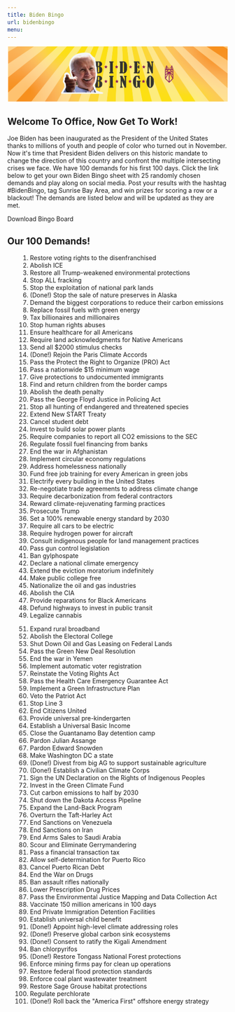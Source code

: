 ```yaml
---
title: Biden Bingo
url: bidenbingo
menu:
---
```


<div class="col col-12">
    <img src="/img/biden-bingo.png" />
</div> 

<div class="col col-12 col-lg-6">
  <h2>Welcome To Office, Now Get To Work!</h2>
  <p>
    Joe Biden has been inaugurated as the President of the United States thanks to millions of youth and people of color who turned out in November. Now it's time that President Biden delivers on this historic mandate to change the direction of this country and confront the multiple intersecting crises we face. We have 100 demands for his first 100 days. Click the link below to get your own Biden Bingo sheet with 25 randomly chosen demands and play along on social media. Post your results with the hashtag #BidenBingo, tag Sunrise Bay Area, and win prizes for scoring a row or a blackout! The demands are listed below and will be updated as they are met.
  </p>
  <div class="btn-group-vertical">
    <a id="downloadButton" class="btn btn-primary" target="_blank" rel="noreferrer" style="cursor: pointer;">
      Download Bingo Board
    </a>
  </div>
</div>

<div class="col col-12 col-lg-6">
    <div id="chartArea" style="width:100%;"></div>
</div>

<div class="col col-12">
  <h2>Our 100 Demands!</h2>
</div>

<div class="col col-12 col-lg-6">
  <ol style="margin-left: 2em;">
    <li>Restore voting rights to the disenfranchised</li>
    <li>Abolish ICE</li>
    <li>Restore all Trump-weakened environmental protections</li>
    <li>Stop ALL fracking</li>
    <li>Stop the exploitation of national park lands</li>
    <li class="success">(Done!) Stop the sale of nature preserves in Alaska</li>
    <li>Demand the biggest corporations to reduce their carbon emissions</li>
    <li>Replace fossil fuels with green energy</li>
    <li>Tax billionaires and millionaires</li>
    <li>Stop human rights abuses</li>
    <li>Ensure healthcare for all Americans</li>
    <li>Require land acknowledgments for Native Americans</li>
    <li>Send all $2000 stimulus checks</li>
    <li class="success">(Done!) Rejoin the Paris Climate Accords</li>
    <li>Pass the Protect the Right to Organize (PRO) Act</li>
    <li>Pass a nationwide $15 minimum wage</li>
    <li>Give protections to undocumented immigrants</li>
    <li>Find and return children from the border camps</li>
    <li>Abolish the death penalty</li>
    <li>Pass the George Floyd Justice in Policing Act</li>
    <li>Stop all hunting of endangered and threatened species</li>
    <li>Extend New START Treaty</li>
    <li>Cancel student debt</li>
    <li>Invest to build solar power plants</li>
    <li>Require companies to report all CO2 emissions to the SEC</li>
    <li>Regulate fossil fuel financing from banks</li>
    <li>End the war in Afghanistan</li>
    <li>Implement circular economy regulations</li>
    <li>Address homelessness nationally</li>
    <li>Fund free job training for every American in green jobs</li>
    <li>Electrify every building in the United States</li>
    <li>Re-negotiate trade agreements to address climate change</li>
    <li>Require decarbonization from federal contractors</li>
    <li>Reward climate-rejuvenating farming practices</li>
    <li>Prosecute Trump</li>
    <li>Set a 100% renewable energy standard by 2030</li>
    <li>Require all cars to be electric</li>
    <li>Require hydrogen power for aircraft</li>
    <li>Consult indigenous people for land management practices</li>
    <li>Pass gun control legislation</li>
    <li>Ban gylphospate</li>
    <li>Declare a national climate emergency</li>
    <li>Extend the eviction moratorium indefinitely</li>
    <li>Make public college free</li>
    <li>Nationalize the oil and gas industries</li>
    <li>Abolish the CIA</li>
    <li>Provide reparations for Black Americans</li>
    <li>Defund highways to invest in public transit</li>
    <li>Legalize cannabis</li>
  </ol>
</div>
<div class="col col-12 col-lg-6" style="justify-content: unset;">
  <ol style="margin-left: 2em;" start="51">
    <li>Expand rural broadband</li>
    <li>Abolish the Electoral College</li>
    <li>Shut Down Oil and Gas Leasing on Federal Lands</li>
    <li>Pass the Green New Deal Resolution</li>
    <li>End the war in Yemen</li>
    <li>Implement automatic voter registration</li>
    <li>Reinstate the Voting Rights Act</li>
    <li>Pass the Health Care Emergency Guarantee Act</li>
    <li>Implement a Green Infrastructure Plan</li>
    <li>Veto the Patriot Act</li>
    <li>Stop Line 3</li>
    <li>End Citizens United</li>
    <li>Provide universal pre-kindergarten</li>
    <li>Establish a Universal Basic Income</li>
    <li>Close the Guantanamo Bay detention camp</li>
    <li>Pardon Julian Assange</li>
    <li>Pardon Edward Snowden</li>
    <li>Make Washington DC a state</li>
    <li class="success">(Done!) Divest from big AG to support sustainable agriculture</li>
    <li class="success">(Done!) Establish a Civilian Climate Corps</li>
    <li>Sign the UN Declaration on the Rights of Indigenous Peoples</li>
    <li>Invest in the Green Climate Fund</li>
    <li>Cut carbon emissions to half by 2030</li>
    <li>Shut down the Dakota Access Pipeline</li>
    <li>Expand the Land-Back Program</li>
    <li>Overturn the Taft-Harley Act</li>
    <li>End Sanctions on Venezuela</li>
    <li>End Sanctions on Iran</li>
    <li>End Arms Sales to Saudi Arabia</li>
    <li>Scour and Eliminate Gerrymandering</li>
    <li>Pass a financial transaction tax</li>
    <li>Allow self-determination for Puerto Rico</li>
    <li>Cancel Puerto Rican Debt</li>
    <li>End the War on Drugs</li>
    <li>Ban assault rifles nationally</li>
    <li>Lower Prescription Drug Prices</li>
    <li>Pass the Environmental Justice Mapping and Data Collection Act</li>
    <li>Vaccinate 150 million americans in 100 days</li>
    <li>End Private Immigration Detention Facilities</li>
    <li>Establish universal child benefit</li>
    <li class="success">(Done!) Appoint high-level climate addressing roles</li>
    <li class="success">(Done!) Preserve global carbon sink ecosystems</li>
    <li class="success">(Done!) Consent to ratify the Kigali Amendment</li>
    <li>Ban chlorpyrifos</li>
    <li class="success">(Done!) Restore Tongass National Forest protections</li>
    <li>Enforce mining firms pay for clean up operations</li>
    <li>Restore federal flood protection standards</li>
    <li>Enforce coal plant wastewater treatment</li>
    <li>Restore Sage Grouse habitat protections</li>
    <li>Regulate perchlorate</li>
    <li class="success">(Done!) Roll back the "America First" offshore energy strategy</li>
  </ol>
</div>

<script src="https://cdn.jsdelivr.net/npm/save-svg-as-png@1.4.17/lib/saveSvgAsPng.min.js"></script>
<script src="https://d3js.org/d3.v6.min.js"></script>
<script>
    console.log(document.getElementById('chartArea'));
    let width = 850,
        height = 1100;

    let gridX = 86,
        gridY = 332,
        gridWidth = 676;

    let gridScale = d3.scaleLinear()
        .domain([0, 5])
        .range([0, gridWidth]);


    let svg = d3.select('#chartArea')
        .append('svg')
        .attr('id', 'card')
        .attr('preserveAspectRation', 'xMinYMin meet')
        .attr('viewBox', '0 0 850 1100');

    svg.append('svg:image')
        .attr('xlink:href', '/img/bingo-board.png')
        .attr('width', width)
        .attr('height', height);

    svg.append('svg:image')
        .attr('xlink:href', '/img/bingo-board.png')
        .attr('width', width)
        .attr('height', height);

    const numEntries = 100;
    let paths = [];
    for (let i = 0; i < numEntries; i++) {
        paths.push(`/img/squares/bingo_squares${i}.png`)
    }
    for (let x = 0; x < 5; x++) {
        for (let y = 0; y < 5; y++) {
            const demandNum = Math.floor(Math.random() * paths.length);
            const demandPath = paths.splice(demandNum, 1);

            svg.append('svg:image')
                .attr('xlink:href', demandPath)
                .attr('x', gridX + gridScale(x))
                .attr('y', gridY + gridScale(y))
                .attr('width', gridScale(1))
                .attr('height', gridScale(1));
        }
    }

    d3.select('#downloadButton').on('click', function () {
        saveSvgAsPng(document.getElementById('card'), 'bingoCard.png');
    });
</script>